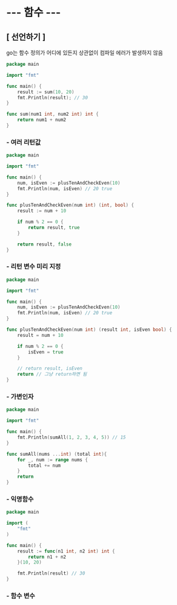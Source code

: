# --- 함수 ---

## [ 선언하기 ]

go는 함수 정의가 어디에 있든지 상관없이 컴파일 에러가 발생하지 않음

```go
package main

import "fmt"

func main() {
    result := sum(10, 20)
	fmt.Println(result); // 30
}

func sum(num1 int, num2 int) int {
    return num1 + num2
}
```

### - 여러 리턴값

```go
package main

import "fmt"

func main() {
	num, isEven := plusTenAndCheckEven(10)	
	fmt.Println(num, isEven) // 20 true	
}

func plusTenAndCheckEven(num int) (int, bool) {
	result := num + 10

	if num % 2 == 0 {
		return result, true
	}

	return result, false
}
```

### - 리턴 변수 미리 지정

```go
package main

import "fmt"

func main() {
	num, isEven := plusTenAndCheckEven(10)	
	fmt.Println(num, isEven) // 20 true	
}

func plusTenAndCheckEven(num int) (result int, isEven bool) {
	result = num + 10

	if num % 2 == 0 {
		isEven = true
	}

	// return result, isEven 
	return // 그냥 return하면 됨
}
```

### - 가변인자

```go
package main

import "fmt"

func main() {
	fmt.Println(sumAll(1, 2, 3, 4, 5)) // 15
}

func sumAll(nums ...int) (total int){
	for _, num := range nums {
		total += num
	}
	return
}
```

### - 익명함수

```go
package main

import (
	"fmt"
)

func main() {
	result := func(n1 int, n2 int) int {
		return n1 + n2
	}(10, 20)

	fmt.Println(result) // 30
}
```

### - 함수 변수

```go

```

```go

```

```go

```

```go

```

```go

```

```go

```

```go

```

```go

```

```go

```

```go

```

```go

```

```go

```

```go

```

```go

```

```go

```

```go

```

```go

```

```go

```

```go

```

```go

```

```go

```

```go

```

```go

```

```go

```

```go

```

```go

```

```go

```

```go

```

```go

```

```go

```

```go

```

```go

```

```go

```

```go

```

```go

```

```go

```

```go

```

```go

```

```go

```

```go

```

```go

```

```go

```

```go

```

```go

```

```go

```

```go

```
